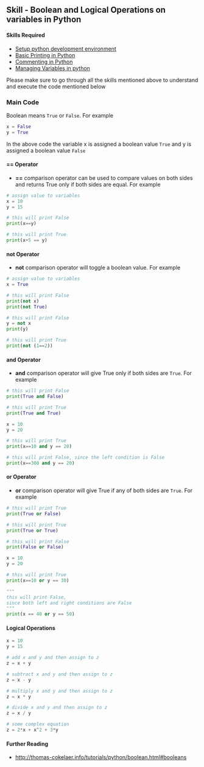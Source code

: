 ## Skill - Boolean and Logical Operations on variables in Python

#### Skills Required
* [Setup python development environment](https://nagasudhir.blogspot.com/2020/04/setup-python-development-environment_14.html)
* [Basic Printing in Python](https://nagasudhir.blogspot.com/2020/04/basic-printing-in-python.html)
* [Commenting in Python](https://nagasudhir.blogspot.com/2020/04/comments-in-python.html)
* [Managing Variables in python](https://nagasudhir.blogspot.com/2020/04/managing-variables-in-python.html)

Please make sure to go through all the skills mentioned above to understand and execute the code mentioned below

### Main Code
Boolean means ```True``` or ```False```. For example
```python
x = False
y = True
```
In the above code the variable x is assigned a boolean value ```True``` and y is assigned a boolean value ```False```

#### == Operator 
* **==** comparison operator can be used to compare values on both sides and returns True only if both sides are equal. For example
```python
# assign value to variables
x = 10
y = 15

# this will print False
print(x==y)

# this will print True
print(x+5 == y)
```

#### not Operator
* **not** comparison operator will toggle a boolean value. For example
```python
# assign value to variables
x = True

# this will print False
print(not x)
print(not True)

# this will print False
y = not x
print(y)

# this will print True
print(not (1==2))
```

#### and Operator
* **and** comparison operator will give True only if both sides are ```True```. For example
```python
# this will print False
print(True and False)

# this will print True
print(True and True)

x = 10
y = 20

# this will print True
print(x==10 and y == 20)

# this will print False, since the left condition is False
print(x==300 and y == 20)
```

#### or Operator
* **or** comparison operator will give True if any of both sides are ```True```. For example
```python
# this will print True
print(True or False)

# this will print True
print(True or True)

# this will print False
print(False or False)

x = 10
y = 20

# this will print True
print(x==10 or y == 30)

"""
this will print False, 
since both left and right conditions are False
"""
print(x == 40 or y == 50)
```

#### Logical Operations
```python
x = 10
y = 15

# add x and y and then assign to z
z = x + y

# subtract x and y and then assign to z
z = x - y

# multiply x and y and then assign to z
z = x * y

# divide x and y and then assign to z
z = x / y

# some complex equation
z = 2*x + x^2 + 3*y
```

#### Further Reading
* http://thomas-cokelaer.info/tutorials/python/boolean.html#booleans
<!--stackedit_data:
eyJwcm9wZXJ0aWVzIjoidGl0bGU6IE9wZXJhdGlvbnMgb24gVm
FyaWFibGVzIGluIFB5dGhvblxuYXV0aG9yOiBOYWdhc3VkaGly
IFB1bGxhXG50YWdzOiAnbGVhcm5pbmcsIHB5dGhvbiwgdGFtaW
5nX3B5dGhvbl9za2lsbCdcbmNhdGVnb3JpZXM6IHRhbWluZ19w
eXRob25fc2tpbGxcbmRhdGU6ICcyMDIwLTA0LTE1J1xuIiwiaG
lzdG9yeSI6WzEwNzY2NjkzNDQsLTIwMDU0Mzk1NDYsLTc4Mzg3
NzE2MSwtMTg5MjA5Mjc4NCwyMTQ0NTI2NDMxXX0=
-->